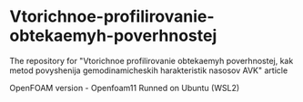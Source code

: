 # Vtorichnoe-profilirovanie-obtekaemyh-poverhnostej
The repository for "Vtorichnoe profilirovanie obtekaemyh poverhnostej, kak metod povyshenija gemodinamicheskih harakteristik nasosov AVK" article

OpenFOAM version - Openfoam11
Runned on Ubuntu (WSL2)

